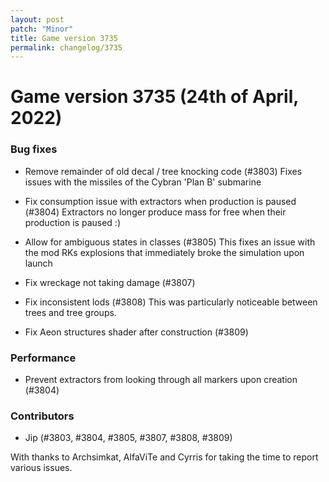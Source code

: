 ```yaml
---
layout: post
patch: "Minor"
title: Game version 3735
permalink: changelog/3735
---
```


# Game version 3735 (24th of April, 2022)

### Bug fixes

- Remove remainder of old decal / tree knocking code (#3803)
  Fixes issues with the missiles of the Cybran 'Plan B' submarine

- Fix consumption issue with extractors when production is paused (#3804)
  Extractors no longer produce mass for free when their production is paused :)

- Allow for ambiguous states in classes (#3805)
  This fixes an issue with the mod RKs explosions that immediately
  broke the simulation upon launch

- Fix wreckage not taking damage (#3807)

- Fix inconsistent lods (#3808)
  This was particularly noticeable between trees and tree groups.

- Fix Aeon structures shader after construction (#3809)

### Performance

- Prevent extractors from looking through all markers upon creation (#3804)

### Contributors

- Jip (#3803, #3804, #3805, #3807, #3808, #3809)

With thanks to Archsimkat, AlfaViTe and Cyrris for taking the time to report various issues.
